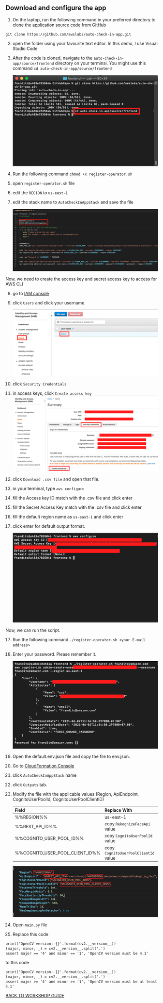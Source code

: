 ## Download and configure the app

1. On the laptop, run the following command in your preferred directory to clone the application source code from GitHub

```
git clone https://github.com/awslabs/auto-check-in-app.git
```

2. open the folder using your favourite text editor. In this demo, I use Visual Studio Code
3. After the code is cloned, navigate to the `auto-check-in-app/source/frontend` directory on your terminal. You might use this command `cd auto-check-in-app/source/frontend`

    ![](../images/ConfigureApp/3.png)

4. Run the following command `chmod +x register-operator.sh`
5. open `register-operator.sh` file
6. edit the `REGION` to `us-east-1`
7. edit the stack name to `AutoCheckInAppStack` and save the file

    ![](../images/ConfigureApp/7.png)

Now, we need to create the access key and secret access key to access for AWS CLI

8. go to [IAM console](https://console.aws.amazon.com/iam/home?region=us-east-1)
9. click `Users` and click your username.

    ![](../images/ConfigureApp/9.png)

10. click `Security Credentials`
11. in access keys, click `Create access key`
    ![](../images/ConfigureApp/11.png)

12. click `Download .csv file` and open that file.
13. in your terminal, type `aws configure`
14. fill the Access key ID match with the .csv file and click enter
14. fill the Secret Access Key match with the .csv file and click enter
15. fill the default region name as `us-east-1` and click enter
16. click enter for default output format.

    ![](../images/ConfigureApp/16.png)

Now, we can run the script.

17. Run the following command `./register-operator.sh <your E-mail address>`
18. Enter your password. Please remember it.

    ![](../images/ConfigureApp/18.png)

19. Open the default.env.json file and copy the file to env.json.
20. Go to [CloudFormation Console](https://console.aws.amazon.com/cloudformation/home?region=us-east-1#/stacks?filteringStatus=active&filteringText=&viewNested=true&hideStacks=false)
21. click `AutoCheckInAppStack` name
22. click `Outputs` tab.
23. Modify the file with the applicable values (Region, ApiEndpoint, CognitoUserPoolId, CognitoUserPoolClientID)

    | Field                             | Replace With                          |
    | --------------------------------- | ------------------------------------- |
    | %%REGION%%                        | us-east-1                             |
    | %%REST_API_ID%%                   | copy `RekognizeFaceApi` value         |
    | %%COGNITO_USER_POOL_ID%%          | copy `CognitoUserPoolId` value        |
    | %%COGNITO_USER_POOL_CLIENT_ID%%   | copy `CognitoUserPoolClientId` value  |

    ![](../images/ConfigureApp/23.png)

24. Open `main.py` file
25. Replace this code

```
print('OpenCV version: {}'.format(cv2.__version__))
(major, minor, _) = cv2.__version__.split('.')
assert major == '4' and minor == '1', 'OpenCV version must be 4.1'
```

to this code

```
print('OpenCV version: {}'.format(cv2.__version__))
(major, minor, _) = cv2.__version__.split('.')
assert major >= '4' and minor >= '1', 'OpenCV version must be at least 4.1'
```

[BACK TO WORKSHOP GUIDE](../README.md)